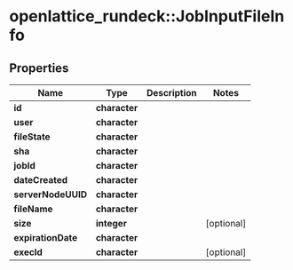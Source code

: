 # openlattice_rundeck::JobInputFileInfo

## Properties
Name | Type | Description | Notes
------------ | ------------- | ------------- | -------------
**id** | **character** |  | 
**user** | **character** |  | 
**fileState** | **character** |  | 
**sha** | **character** |  | 
**jobId** | **character** |  | 
**dateCreated** | **character** |  | 
**serverNodeUUID** | **character** |  | 
**fileName** | **character** |  | 
**size** | **integer** |  | [optional] 
**expirationDate** | **character** |  | 
**execId** | **character** |  | [optional] 



